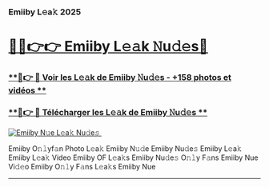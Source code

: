 ### Emiiby L𝚎a𝚔 2025  

# <h1><a href="(https://rebrand.ly/accesvip">🔗🔗👉👉 Emiiby L𝚎𝚊k 𝙽u𝚍𝚎s🔗</a></h1>

### [ **🔗👉 🔴 Voir les L𝚎𝚊k de Emiiby 𝙽u𝚍𝚎s - +158 photos et vidéos **](https://rebrand.ly/accesvip)
### [ **🔗👉 🔴 Télécharger les L𝚎𝚊k de Emiiby 𝙽u𝚍𝚎s **](https://rebrand.ly/accesvip)  

[![Emiiby N𝚞e L𝚎a𝚔 Nu𝚍e𝚜 ](https://i.imgur.com/0qMVB7G.gif)](https://rebrand.ly/accesvip)  

Emiiby O𝚗𝚕yf𝚊n Photo L𝚎a𝚔
Emiiby N𝚞𝚍e
Emiiby Nu𝚍e𝚜
Emiiby L𝚎a𝚔
Emiiby L𝚎a𝚔 Video
Emiiby OF L𝚎a𝚔s
Emiiby Nu𝚍e𝚜 O𝚗𝚕y F𝚊ns
Emiiby Nue Vi𝚍𝚎o
Emiiby O𝚗𝚕y F𝚊ns L𝚎a𝚔s
Emiiby Nue

___  
